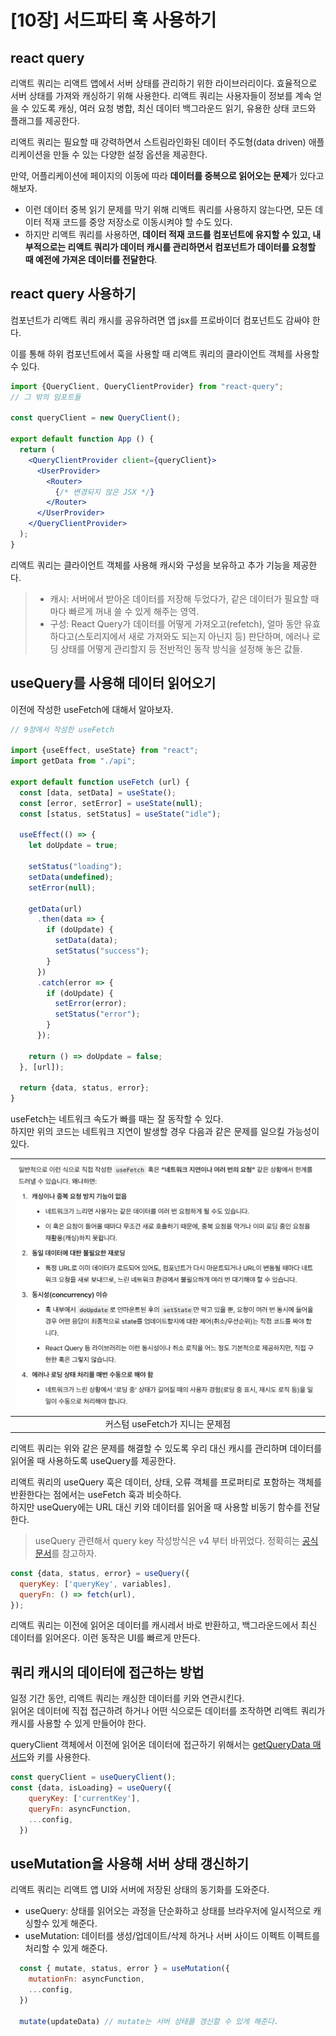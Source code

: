 # [10장] 서드파티 훅 사용하기

## react query
리액트 쿼리는 리액트 앱에서 서버 상태를 관리하기 위한 라이브러리이다. 효율적으로 서버 상태를 가져와 캐싱하기 위해 사용한다.
리액트 쿼리는 사용자들이 정보를 계속 얻을 수 있도록 캐싱, 여러 요청 병합, 최신 데이터 백그라운드 읽기, 유용한 상태 코드와 플래그를 제공한다.  

리액트 쿼리는 필요할 때 강력하면서 스트림라인화된 데이터 주도형(data driven) 애플리케이션을 만들 수 있는 다양한 설정 옵션을 제공한다.

만약, 어플리케이션에 페이지의 이동에 따라 **데이터를 중복으로 읽어오는 문제**가 있다고 해보자.  
- 이런 데이터 중복 읽기 문제를 막기 위해 리액트 쿼리를 사용하지 않는다면, 모든 데이터 적재 코드를 중앙 저장소로 이동시켜야 할 수도 있다.  
- 하지만 리액트 쿼리를 사용하면, **데이터 적재 코드를 컴포넌트에 유지할 수 있고, 내부적으로는 리액트 쿼리가 데이터 캐시를 관리하면서 컴포넌트가 데이터를 요청할 때 예전에 가져온 데이터를 전달한다**.  

## react query 사용하기

컴포넌트가 리액트 쿼리 캐시를 공유하려면 앱 jsx를 프로바이더 컴포넌트도 감싸야 한다.

이를 통해 하위 컴포넌트에서 훅을 사용할 때 리액트 쿼리의 클라이언트 객체를 사용할 수 있다.
```jsx
import {QueryClient, QueryClientProvider} from "react-query";
// 그 밖의 임포트들

const queryClient = new QueryClient();

export default function App () {
  return (
    <QueryClientProvider client={queryClient}>
      <UserProvider>
        <Router>
          {/* 변경되지 않은 JSX */}
        </Router>
      </UserProvider>
    </QueryClientProvider>
  );
}
```

리액트 쿼리는 클라이언트 객체를 사용해 캐시와 구성을 보유하고 추가 기능을 제공한다.
> - 캐시: 서버에서 받아온 데이터를 저장해 두었다가, 같은 데이터가 필요할 때마다 빠르게 꺼내 쓸 수 있게 해주는 영역.
> - 구성: React Query가 데이터를 어떻게 가져오고(refetch), 얼마 동안 유효하다고(스토리지에서 새로 가져와도 되는지 아닌지 등) 판단하며, 에러나 로딩 상태를 어떻게 관리할지 등 전반적인 동작 방식을 설정해 놓은 값들.

## useQuery를 사용해 데이터 읽어오기
이전에 작성한 useFetch에 대해서 알아보자.
```jsx
// 9장에서 작성한 useFetch

import {useEffect, useState} from "react";
import getData from "./api";

export default function useFetch (url) {
  const [data, setData] = useState();
  const [error, setError] = useState(null);
  const [status, setStatus] = useState("idle");

  useEffect(() => {
    let doUpdate = true;

    setStatus("loading");
    setData(undefined);
    setError(null);

    getData(url)
      .then(data => {
        if (doUpdate) {
          setData(data);
          setStatus("success");
        }
      })
      .catch(error => {
        if (doUpdate) {
          setError(error);
          setStatus("error");
        }
      });

    return () => doUpdate = false;
  }, [url]);

  return {data, status, error};
}
```
useFetch는 네트워크 속도가 빠를 때는 잘 동작할 수 있다.  
하지만 위의 코드는 네트워크 지연이 발생할 경우 다음과 같은 문제를 일으킬 가능성이 있다.

| ![01.png](assets/10%EC%9E%A5/01.png) |
|:-------------------------------------:|
|         커스텀 useFetch가 지니는 문제점         |

리액트 쿼리는 위와 같은 문제를 해결할 수 있도록 우리 대신 캐시를 관리하며 데이터를 읽어올 때 사용하도록 useQuery를 제공한다.  

리액트 쿼리의 useQuery 훅은 데이터, 상태, 오류 객체를 프로퍼티로 포함하는 객체를 반환한다는 점에서는 useFetch 훅과 비슷하다.  
하지만 useQuery에는 URL 대신 키와 데이터를 읽어올 때 사용할 비동기 함수를 전달한다.

> useQuery 관련해서 query key 작성방식은 v4 부터 바뀌었다. 정확히는 [공식문서](https://tanstack.com/query/latest/docs/framework/react/guides/query-keys)를 참고하자.
```jsx
const {data, status, error} = useQuery({
  queryKey: ['queryKey', variables],
  queryFn: () => fetch(url),
});
```

리액트 쿼리는 이전에 읽어온 데이터를 캐시레서 바로 반환하고, 백그라운드에서 최신 데이터를 읽어온다. 이런 동작은 UI를 빠르게 만든다.

## 쿼리 캐시의 데이터에 접근하는 방법
일정 기간 동안, 리액트 쿼리는 캐싱한 데이터를 키와 연관시킨다.  
읽어온 데이터에 직접 접근하려 하거나 어떤 식으로든 데이터를 조작하면 리액트 쿼리가 캐시를 사용할 수 있게 만들어야 한다.  

queryClient 객체에서 이전에 읽어온 데이터에 접근하기 위해서는 [getQueryData 매서드](https://tanstack.com/query/v5/docs/reference/QueryClient/#queryclientgetquerydata)와 키를 사용한다.  
```jsx
const queryClient = useQueryClient();
const {data, isLoading} = useQuery({
    queryKey: ['currentKey'],
    queryFn: asyncFunction,
    ...config,
  })
```

## useMutation을 사용해 서버 상태 갱신하기
리액트 쿼리는 리액트 앱 UI와 서버에 저장된 상태의 동기화를 도와준다.  

- useQuery: 상태를 읽어오는 과정을 단순화하고 상태를 브라우저에 일시적으로 캐싱할수 있게 해준다.
- useMutation: 데이터를 생성/업데이트/삭제 하거나 서버 사이드 이펙트 이펙트를 처리할 수 있게 해준다.

```jsx
  const { mutate, status, error } = useMutation({
    mutationFn: asyncFunction,
    ...config,
  })

  mutate(updateData) // mutate는 서버 상태를 갱신할 수 있게 해준다.
```